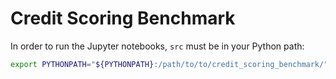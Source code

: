 # Credit Scoring Benchmark

In order to run the Jupyter notebooks, `src` must be in your Python path:
```bash
export PYTHONPATH="${PYTHONPATH}:/path/to/to/credit_scoring_benchmark/"